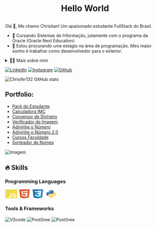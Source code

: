 <!--título-->
<div id="user-content-toc">
  <ul align="center">
    <summary><h1 style="display: inline-block">Hello World</h1></summary>
</div>

<!-- Presentation -->
<p>
  Olá 👋, Me chamo Christian! Um apaixonado estudante FullStack do Brasil.

  - 🌱 Cursando Sistemas de Informação, jutamente com o programa da Oracle (Oracle Next Education) 
  - 🔭 Estou procurando ume estágio na área de programação. Meu maior sonho é trabalhar como desenvolvedor para o exterior.
</p>

<!-- Dropdown -->
<details>
  <summary>👨‍💻 Mais sobre mim</summary>

  - 💬 Tenho 17 anos, atualmente morando no Brasil. Tenho Inglês Intermediário, experiência em SQL, JavaScript, HTML e CSS, e Suporte Online. Algumas das minhas principais habilidades envolvem: Criatividade, comunicação, trabalho em grupo, vontade de aprender, proatividade e diciplina.

  - ⚡ Tenho paixão por programar, além de me interessar por leitura, especialmente sobre tecnologia, e jogos. Acredito que nossos interesses pessoais expandem nossa percepção e contribuem para uma abordagem mais eficiente na resolução de problemas.
</details>

<!-- Links -->
[![LinkedIn](https://img.shields.io/badge/LinkedIn-0077B5?style=for-the-badge&logo=linkedin&logoColor=white)](https://www.linkedin.com/in/christian-mgauer/)
[![Instagram](https://img.shields.io/badge/Instagram-E4405F?style=for-the-badge&logo=instagram&logoColor=white)](https://www.instagram.com/christian_fmg_/)
[![Github](https://img.shields.io/badge/Github-d3d3d3?style=for-the-badge&logo=Github&logoColor=white)](https://github.com/Chrisfer132)

<!-- GithubStats -->
![Chrisfer132 GitHub stats](https://github-readme-stats.vercel.app/api?username=Chrisfer132&show_icons=true&theme=gotham)

<!-- Portfolio -->
## Portfolio:
- [Pack do Estudante](https://github.com/Chrisfer132/packdoestudante)
- [Calculadora IMC](https://github.com/Chrisfer132/calculadora-imc)
- [Conversor de Dinheiro](https://github.com/Chrisfer132/DevConverter)
- [Verificador de Imagem](https://github.com/Chrisfer132/verificador_de_idade)
- [Adivinhe o Número](https://github.com/Chrisfer132/GuessNumber)
- [Adivinhe o Número 2.0](https://github.com/Chrisfer132/numero-secreto)
- [Cursos Faculdade](https://github.com/Chrisfer132/CursosFaculdade)
- [Sorteador de Nomes](https://github.com/Chrisfer132/amigo-secreto)

<!-- GIF -->
<p align="left">
  <img align="center" src="https://static.tildacdn.biz/tild3930-6134-4666-b963-386462303334/programmer_1.gif" alt="Imagem">
</p>

## 🔥 Skills
<!-- Skills: Programming Languages -->
  <div style="flex-basis: 48%;">
    <h3>Programming Languages</h3>
    <img align="center" alt="Js" height="30" width="40" src="https://raw.githubusercontent.com/devicons/devicon/master/icons/javascript/javascript-plain.svg">
    <img align="center" alt="HTML" height="30" width="40" src="https://raw.githubusercontent.com/devicons/devicon/master/icons/html5/html5-original.svg">
    <img align="center" alt="CSS" height="30" width="40" src="https://raw.githubusercontent.com/devicons/devicon/master/icons/css3/css3-original.svg">
    <img align="center" alt="Python" height="30" width="40" src="https://raw.githubusercontent.com/devicons/devicon/master/icons/python/python-original.svg">
  </div>
  
  <!-- Skills: Tools & Frameworks -->
  <div style="flex-basis: 48%;">
    <h3>Tools & Frameworks</h3>
    <img align="center" alt="VScode" height="30" width="40" src="https://cdn.jsdelivr.net/gh/devicons/devicon/icons/vscode/vscode-original.svg">
    <img align="center" alt="PostGree" height="30" width="40" src="https://upload.wikimedia.org/wikipedia/commons/thumb/2/29/Postgresql_elephant.svg/1200px-Postgresql_elephant.svg.png">
    <img align="center" alt="PostGree" height="30" width="40" src="https://images.sftcdn.net/images/t_app-icon-m/p/917c77e8-96d1-11e6-8453-00163ed833e7/3780880766/mysql-com-icon.png">
  </div>
  
